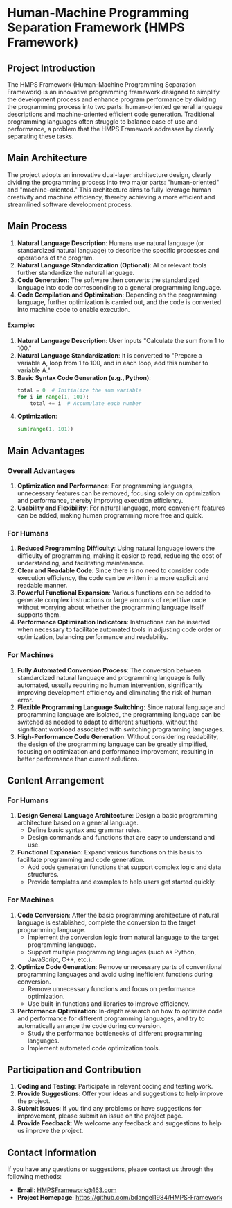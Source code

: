 # Human-Machine Programming Separation Framework (HMPS Framework)

## Project Introduction
The HMPS Framework (Human-Machine Programming Separation Framework) is an innovative programming framework designed to simplify the development process and enhance program performance by dividing the programming process into two parts: human-oriented general language descriptions and machine-oriented efficient code generation. Traditional programming languages often struggle to balance ease of use and performance, a problem that the HMPS Framework addresses by clearly separating these tasks.

## Main Architecture
The project adopts an innovative dual-layer architecture design, clearly dividing the programming process into two major parts: "human-oriented" and "machine-oriented." This architecture aims to fully leverage human creativity and machine efficiency, thereby achieving a more efficient and streamlined software development process.

## Main Process
1. **Natural Language Description**: Humans use natural language (or standardized natural language) to describe the specific processes and operations of the program.
2. **Natural Language Standardization (Optional)**: AI or relevant tools further standardize the natural language.
3. **Code Generation**: The software then converts the standardized language into code corresponding to a general programming language.
4. **Code Compilation and Optimization**: Depending on the programming language, further optimization is carried out, and the code is converted into machine code to enable execution.

#### Example:
1. **Natural Language Description**: User inputs "Calculate the sum from 1 to 100."
2. **Natural Language Standardization**: It is converted to "Prepare a variable A, loop from 1 to 100, and in each loop, add this number to variable A."
3. **Basic Syntax Code Generation (e.g., Python)**:
    ```python
    total = 0  # Initialize the sum variable
    for i in range(1, 101):
        total += i  # Accumulate each number
    ```
4. **Optimization**:
    ```python
    sum(range(1, 101))
    ```

## Main Advantages
### Overall Advantages
1. **Optimization and Performance**: For programming languages, unnecessary features can be removed, focusing solely on optimization and performance, thereby improving execution efficiency.
2. **Usability and Flexibility**: For natural language, more convenient features can be added, making human programming more free and quick.

### For Humans
1. **Reduced Programming Difficulty**: Using natural language lowers the difficulty of programming, making it easier to read, reducing the cost of understanding, and facilitating maintenance.
2. **Clear and Readable Code**: Since there is no need to consider code execution efficiency, the code can be written in a more explicit and readable manner.
3. **Powerful Functional Expansion**: Various functions can be added to generate complex instructions or large amounts of repetitive code without worrying about whether the programming language itself supports them.
4. **Performance Optimization Indicators**: Instructions can be inserted when necessary to facilitate automated tools in adjusting code order or optimization, balancing performance and readability.

### For Machines
1. **Fully Automated Conversion Process**: The conversion between standardized natural language and programming language is fully automated, usually requiring no human intervention, significantly improving development efficiency and eliminating the risk of human error.
2. **Flexible Programming Language Switching**: Since natural language and programming language are isolated, the programming language can be switched as needed to adapt to different situations, without the significant workload associated with switching programming languages.
3. **High-Performance Code Generation**: Without considering readability, the design of the programming language can be greatly simplified, focusing on optimization and performance improvement, resulting in better performance than current solutions.

## Content Arrangement
### For Humans
1. **Design General Language Architecture**: Design a basic programming architecture based on a general language.
   - Define basic syntax and grammar rules.
   - Design commands and functions that are easy to understand and use.
2. **Functional Expansion**: Expand various functions on this basis to facilitate programming and code generation.
   - Add code generation functions that support complex logic and data structures.
   - Provide templates and examples to help users get started quickly.

### For Machines
1. **Code Conversion**: After the basic programming architecture of natural language is established, complete the conversion to the target programming language.
   - Implement the conversion logic from natural language to the target programming language.
   - Support multiple programming languages (such as Python, JavaScript, C++, etc.).
2. **Optimize Code Generation**: Remove unnecessary parts of conventional programming languages and avoid using inefficient functions during conversion.
   - Remove unnecessary functions and focus on performance optimization.
   - Use built-in functions and libraries to improve efficiency.
3. **Performance Optimization**: In-depth research on how to optimize code and performance for different programming languages, and try to automatically arrange the code during conversion.
   - Study the performance bottlenecks of different programming languages.
   - Implement automated code optimization tools.

## Participation and Contribution
1. **Coding and Testing**: Participate in relevant coding and testing work.
2. **Provide Suggestions**: Offer your ideas and suggestions to help improve the project.
3. **Submit Issues**: If you find any problems or have suggestions for improvement, please submit an issue on the project page.
4. **Provide Feedback**: We welcome any feedback and suggestions to help us improve the project.

## Contact Information
If you have any questions or suggestions, please contact us through the following methods:
- **Email**: HMPSFramework@163.com
- **Project Homepage**: https://github.com/bdangel1984/HMPS-Framework